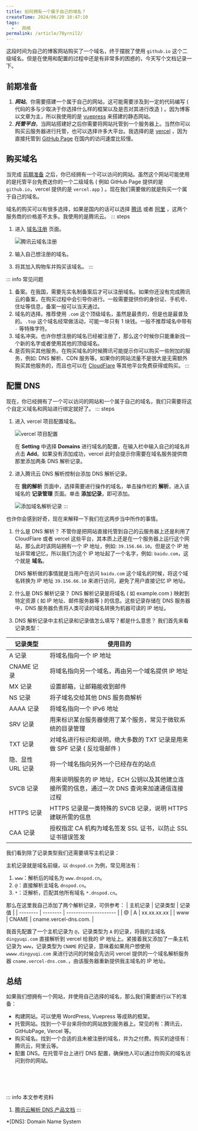 ```yaml
---
title: 如何拥有一个属于自己的域名？
createTime: 2024/06/20 10:47:10
tags:
  -   网络
permalink: /article/70yrnil2/
---
```

这段时间为自己的博客网站购买了一个域名，终于摆脱了使用 `github.io` 这个二级域名。但是在使用和配置的过程中还是有非常多的困惑的，今天写个文档记录一下。
<!-- more -->

## 前期准备
1.  ***网站***。你需要搭建一个属于自己的网站，这可能需要涉及到一定的代码编写 ( 代码的多与少取决于你选择什么样的框架以及是否对其进行改造 ) 。因为博客以文章为主，所以我使用的是 [vuepress](https://vuepress.vuejs.org/) 来搭建的静态网站。
2.  ***托管平台***。当网站搭建好之后你需要将网站托管到一个服务器上。当然你可以购买云服务器进行托管，也可以选择许多大平台。我选择的是 [vercel](https://vercel.com/) ，因为直接托管到 [GitHub Page](https://docs.github.com/zh/pages/getting-started-with-github-pages) 在国内的访问速度比较慢。

## 购买域名
当完成 [前期准备](#前期准备) 之后，你已经拥有一个可以访问的网站。虽然这个网站可能使用的是托管平台免费送你的一个二级域名 ( 例如 GitHub Page 提供的是 `github.io`，vercel 提供的是 `vercel.app` ) 。现在我们需要做的就是购买一个属于自己的域名。

域名的购买可以有很多选择，如果是国内的话可以选择 [腾讯](https://cloud.tencent.com/) 或者 [阿里](https://cn.aliyun.com/) ，这两个服务商的价格差不太多。我使用的是腾讯云。
::: steps
1.  进入 [域名注册](https://dnspod.cloud.tencent.com/) 页面。

      ![腾讯云域名注册](/illustration/sign-up-domain.png)
2.  输入自己想注册的域名。

3.  将其加入购物车并购买该域名。
:::

::: info 常见问题
1.  备案。在我国，需要先实名制备案后才可以注册域名。如果你还没有完成腾讯云的备案，在购买过程中会引导你进行。一般需要提供你的身份证、手机号、住址等信息，备案一般可以当天通过。
2.  域名的选择。推荐使用 `.com` 这个顶级域名，虽然是最贵的，但是也是最普及的。`.top` 这个域名经常做活动，可能一年只有 1 块钱。一般不推荐域名中带有 `-` 等特殊字符。
3.  域名冲突。也许你想注册的域名已经被注册了，那么这个时候你只能重新找一个新的名字或者使用其他的顶级域名。
4.  是否购买其他服务。在购买域名的时候腾讯可能提示你可以购买一些附加的服务，例如: DNS 解析、CDN 服务等。如果你的网站流量不是很大是无需额外购买其他服务的，而且也可以在 [CloudFlare](https://www.cloudflare.com/zh-cn/) 等其他平台免费获得或购买。
:::

## 配置 DNS
现在，你已经拥有了一个可以访问的网站和一个属于自己的域名，我们只需要将这个自定义域名和网站进行绑定就好了。
::: steps
1.  进入 vercel 项目配置域名。

      ![vercel 项目配置](/illustration/vercel-project-settings.png)

      在 **Setting** 中选择 **Domains** 进行域名的配置，在输入栏中输入自己的域名并点击 **Add**。如果没有添加成功，vercel 此时会提示你需要在域名服务提供商那里添加两条 DNS 解析记录。
2.  进入腾讯云 DNS 解析控制台添加 DNS 解析记录。

      在 **我的解析** 页面中，选择需要进行操作的域名，单击操作栏的 **解析**，进入该域名的 **记录管理** 页面。单击 **添加记录**，即可添加。

      ![添加域名解析记录](/illustration/add-domain-dns.png)
:::

也许你会感到好奇，现在来解释一下我们在这两步当中所作的事情。
1.  什么是 DNS 解析？
    不管你是把网站直接托管到自己的云服务器上还是利用了 CloudFlare 或者 vercel 这些平台，其本质上还是在一个服务器上运行这个网站，那么此时该网站拥有一个 IP 地址，例如: `39.156.66.10`。但是这个 IP 地址非常难记忆，所以我们为这个 IP 地址起了一个名字，例如: `baidu.com`，这个就是 **域名**。

    DNS 解析做的事情就是当用户在访问 `baidu.com` 这个域名的时候，将这个域名转换为 IP 地址 `39.156.66.10` 来进行访问，避免了用户直接记忆 IP 地址。

2.  什么是 DNS 解析记录？
DNS 解析记录是将域名 ( 如 example.com ) 映射到特定资源 ( 如 IP 地址、邮件服务器等 ) 的信息。这些记录存储在 DNS 服务器中，DNS 服务器负责将人类可读的域名转换为机器可读的 IP 地址。

3.  DNS 解析记录中主机记录和记录值怎么填写？都是什么意思？
我们首先来看记录类型：

| 记录类型          | 使用目的                                                                                        |
| ----------------- | ----------------------------------------------------------------------------------------------- |
| A 记录            | 将域名指向一个 IP 地址                                                                            |
| CNAME 记录        | 将域名指向另一个域名，再由另一个域名提供 IP 地址                                                  |
| MX 记录           | 设置邮箱，让邮箱能收到邮件                                                                      |
| NS 记录           | 将子域名交给其他 DNS 服务商解析                                                                   |
| AAAA 记录         | 将域名指向一个 IPv6 地址                                                                          |
| SRV 记录          | 用来标识某台服务器使用了某个服务，常见于微软系统的目录管理                                      |
| TXT 记录          | 对域名进行标识和说明，绝大多数的 TXT 记录是用来做 SPF 记录 ( 反垃圾邮件 ) |
| 隐、显性 URL 记录 | 将一个域名指向另外一个已经存在的站点                                                            |
| SVCB 记录         | 用来说明服务的 IP 地址，ECH 公钥以及其他建立连接所需的信息，通过一次 DNS 查询来加速通信连接过程 |
| HTTPS 记录        | HTTPS 记录是一类特殊的 SVCB 记录，说明 HTTPS 建联所需的信息                                     |
| CAA 记录          | 授权指定 CA 机构为域名签发 SSL 证书，以防止 SSL 证书错误签发                                    |

我们看到除了记录类型我们还需要填写主机记录：

主机记录就是域名前缀，以 `dnspod.cn` 为例，常见用法有：

1.  `www`：解析后的域名为 `www.dnspod.cn`。
2.  `@`：直接解析主域名 `dnspod.cn`。
3.  `*`：泛解析，匹配其他所有域名 `*.dnspod.cn`。

那么在这里我自己添加了两个解析记录，可供参考：
| 主机记录 | 记录类型 | 记录值                |
| -------- | -------- | --------------------- |
| @        | A        | xx.xx.xx.xx           |
| www      | CNAME    | cname.vercel-dns.com. |

我首先配置了一个主机记录为 `@`，记录类型为 `A` 的记录，将我的主域名 `dingyuqi.com` 直接解析到 vercel 给我的 IP 地址上。紧接着我又添加了一条主机记录为 `www`，记录类型为 `CNAME` 的记录，意味着如果用户想使用 `wwww.dingyuqi.com` 来进行访问的时候会先访问 vercel 提供的一个域名解析服务器 `cname.vercel-dns.com.`，由该服务器重新提供我主域名的 IP 地址。

## 总结
如果我们想拥有一个网站，并使用自己选择的域名，那么我们需要进行以下的准备：
-   构建网站。可以使用 WordPress, Vuepress 等成熟的框架。
-   托管网站。找到一个平台来将你的网站放到服务器上。常见的有：腾讯云，GitHubPage, Vercel 等。
-   购买域名。找到一个合适的且未被注册的域名，并为之付费。购买的途径有：腾讯云，阿里云等。
-   配置 DNS。在托管平台上进行 DNS 配置，确保他人可以通过你购买的域名访问到你的网站。

<br /><br /><br />

::: info 本文参考资料
1.  [腾讯云解析 DNS 产品文档](https://cloud.tencent.com/document/product/302/38661)
:::

*[DNS]: Domain Name System
